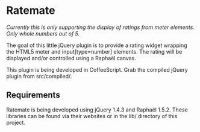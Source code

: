 # Ratemate

_Currently this is only supporting the display of ratings from meter elements. Only whole numbers out of 5._

The goal of this little jQuery plugin is to provide a rating widget wrapping the HTML5 meter and input[type=number] elements. The rating will be displayed and/or controlled using a Raphaël canvas.

This plugin is being developed in CoffeeScript. Grab the compiled jQuery plugin from src/compiled/.

## Requirements

Ratemate is being developed using jQuery 1.4.3 and Raphaël 1.5.2. These libraries can be found via their websites or in the lib/ directory of this project.
